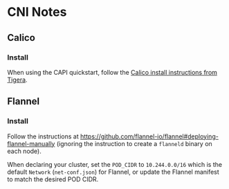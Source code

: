 # CNI Notes

## Calico

### Install

When using the CAPI quickstart, follow the [Calico install instructions from Tigera](https://projectcalico.docs.tigera.io/getting-started/kubernetes/quickstart).

## Flannel

### Install

Follow the instructions at <https://github.com/flannel-io/flannel#deploying-flannel-manually> (ignoring the instruction to create a `flanneld` binary on each node).

When declaring your cluster, set the `POD_CIDR` to `10.244.0.0/16` which is the default `Network` (`net-conf.json`) for Flannel, or update the Flannel manifest to match the desired POD CIDR.
